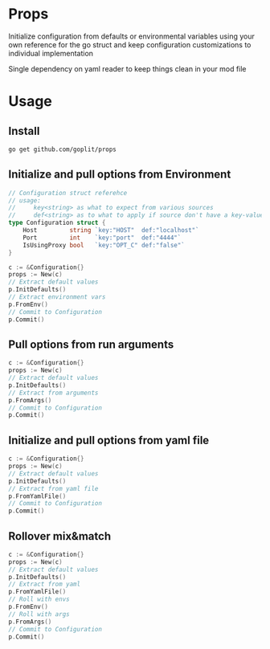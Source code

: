 # Props
Initialize configuration from defaults or environmental variables
using your own reference for the go struct and keep configuration
customizations to individual implementation

Single dependency on yaml reader to keep things clean in your
mod file

# Usage
## Install
```bash
go get github.com/goplit/props
```
## Initialize and pull options from Environment
```go
// Configuration struct referehce
// usage:
//     key<string> as what to expect from various sources
//     def<string> as to what to apply if source don't have a key-value pair
type Configuration struct {
	Host         string `key:"HOST"  def:"localhost"`
	Port         int    `key:"port"  def:"4444"`
	IsUsingProxy bool   `key:"OPT_C" def:"false"`
}

c := &Configuration{}
props := New(c)
// Extract default values
p.InitDefaults()
// Extract environment vars
p.FromEnv()
// Commit to Configuration
p.Commit()
```

## Pull options from run arguments
```go
c := &Configuration{}
props := New(c)
// Extract default values
p.InitDefaults()
// Extract from arguments
p.FromArgs()
// Commit to Configuration
p.Commit()
```

## Initialize and pull options from yaml file
```go
c := &Configuration{}
props := New(c)
// Extract default values
p.InitDefaults()
// Extract from yaml file
p.FromYamlFile()
// Commit to Configuration
p.Commit()
```

## Rollover mix&match
```go
c := &Configuration{}
props := New(c)
// Extract default values
p.InitDefaults()
// Extract from yaml
p.FromYamlFile()
// Roll with envs
p.FromEnv()
// Roll with args
p.FromArgs()
// Commit to Configuration
p.Commit()
```
